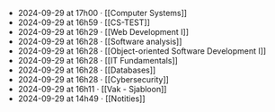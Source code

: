- 2024-09-29 at 17h00 · [[Computer Systems]]
- 2024-09-29 at 16h59 · [[CS-TEST]]
- 2024-09-29 at 16h29 · [[Web Development I]]
- 2024-09-29 at 16h28 · [[Software analysis]]
- 2024-09-29 at 16h28 · [[Object-oriented Software Development I]]
- 2024-09-29 at 16h28 · [[IT Fundamentals]]
- 2024-09-29 at 16h28 · [[Databases]]
- 2024-09-29 at 16h28 · [[Cybersecurity]]
- 2024-09-29 at 16h11 · [[Vak - Sjabloon]]
- 2024-09-29 at 14h49 · [[Notities]]
